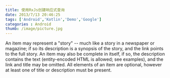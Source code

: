 ```yaml
---
title: 使用RxJs创建响应式查询 
date: 2013/7/13 20:46:25
tags: ['Android','Kotlin','Demo','Google']
categories : Android
thumb: /image/picture.jpg
---
```


An item may represent a "story" -- much like a story in a newspaper or magazine; if so its description is a synopsis of the story, and the link points to the full story. An item may also be complete in itself, if so, the description contains the text (entity-encoded HTML is allowed; see examples), and the link and title may be omitted. All elements of an item are optional, however at least one of title or description must be present.